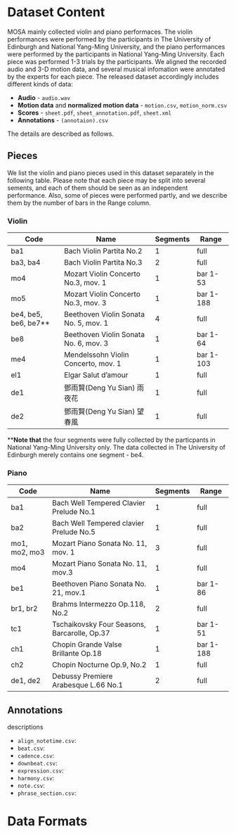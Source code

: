 # Dataset Content
MOSA mainly collected violin and piano performaces. The violin performances were performed by the participants in The University of Edinburgh and National Yang-Ming University, and the piano performances were performed by the participants in National Yang-Ming University. Each piece was performed 1-3 trials by the participants. We aligned the recorded audio and 3-D motion data, and several musical infomation were annotated by the experts for each piece. 
The released dataset accordingly includes different kinds of data:
* **Audio** - `audio.wav`
* **Motion data** and **normalized motion data** - `motion.csv`, `motion_norm.csv`
* **Scores** - `sheet.pdf`, `sheet_annotation.pdf`, `sheet.xml`
* **Annotations** - `(annotaion).csv`
  
The details are described as follows.

## Pieces
We list the violin and piano pieces used in this dataset separately in the following table. Please note that each piece may be split into several sements, and each of them should be seen as an independent performance. Also, some of pieces were performed partly, and we describe them by the number of bars in the Range column.
### Violin
|Code | Name | Segments | Range	|
|--------------|--------------	|--------------	| ----------------------|
|ba1| Bach Violin Partita No.2                              	| 1 | full      | 
|ba3, ba4| Bach Violin Partita No.3                     	    | 2 | full      |
|mo4| Mozart Violin Concerto No.3, mov. 1               	    | 1 | bar 1-53  |
|mo5| Mozart Violin Concerto No.3, mov. 3       	            | 1 | bar 1-188 |
|be4, be5, be6, be7**| Beethoven Violin Sonata No. 5, mov. 1 	| 4 | full      |
|be8| Beethoven Violin Sonata No. 6, mov. 3      	            | 1 | bar 1-64  |
|me4| Mendelssohn Violin Concerto, mov. 1                  	  | 1 | bar 1-103 |
|el1| Elgar Salut d’amour                                 	  | 1 | full      |
|de1| 鄧雨賢(Deng Yu Sian) ⾬夜花                            	| 1 | full      |
|de2| 鄧雨賢(Deng Yu Sian) 望春風      	                      | 1 | full      |

****Note that** the four segments were fully collected by the particpants in National Yang-Ming University only. The data collected in The University of Edinburgh merely contains one segment - be4.

### Piano
|Code | Name | Segments | Range	|
|--------------|--------------	|--------------	| ----------------------|
|ba1| Bach Well Tempered Clavier Prelude No.1       | 1 | full      | 
|ba2| Bach Well Tempered clavier Prelude No.5       | 1 | full      |
|mo1, mo2, mo3| Mozart Piano Sonata No. 11, mov. 1  | 3 | full      |
|mo4| Mozart Piano Sonata No. 11, mov.3     	      | 1 | full      |
|be1| Beethoven Piano Sonata No. 21, mov.1 	        | 1 | bar 1-86  |
|br1, br2| Brahms Intermezzo Op.118, No.2     	    | 2 | full      |
|tc1| Tschaikovsky Four Seasons, Barcarolle, Op.37  | 1 | bar 1-51  |
|ch1| Chopin Grande Valse Brillante Op.18        	  | 1 | bar 1-188 |
|ch2| Chopin Nocturne Op.9, No.2                   	| 1 | full      |
|de1, de2| Debussy Premiere Arabesque L.66 No.1     | 2 | full      |

## Annotations
descriptions
* ``align_notetime.csv``:
* ``beat.csv``:
* ``cadence.csv``:
* ``downbeat.csv``:
* ``expression.csv``:
* ``harmony.csv``:
* ``note.csv``:
* ``phrase_section.csv``:

# Data Formats
